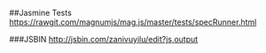 ##Jasmine Tests
https://rawgit.com/magnumjs/mag.js/master/tests/specRunner.html

###JSBIN
http://jsbin.com/zanivuyilu/edit?js,output
